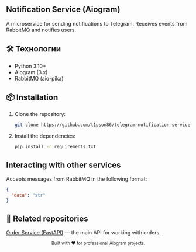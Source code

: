 ## Notification Service (Aiogram)

A microservice for sending notifications to Telegram. Receives events from RabbitMQ and notifies users.

## 🛠 Технологии
- Python 3.10+
- Aiogram (3.x)
- RabbitMQ (aio-pika)

## 📦 Installation
1. Clone the repository:
    ```bash
   git clone https://github.com/t1pson86/telegram-notification-service.git
   ```
2. Install the dependencies:
    ```bash
    pip install -r requirements.txt
    ```

## Interacting with other services
Accepts messages from RabbitMQ in the following format:

```json
{
  "data": "str"
}
```

## 📌 Related repositories

[Order Service (FastAPI)](https://github.com/t1pson86/orders-api-service) — the main API for working with orders.

<div align="center"> <sub>Built with ❤️ for professional Aiogram projects.</sub> </div>
